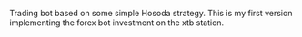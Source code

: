 Trading bot based on some simple Hosoda strategy. This is my first version implementing the forex bot investment on the xtb station. 
